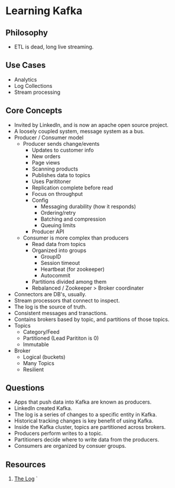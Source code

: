 # Learning Kafka

## Philosophy

- ETL is dead, long live streaming.

## Use Cases

- Analytics
- Log Collections
- Stream processing

## Core Concepts

- Invited by LinkedIn, and is now an apache open source project.
- A loosely coupled system, message system as a bus.
- Producer / Consumer model
    - Producer sends change/events
        - Updates to customer info
        - New orders
        - Page views
        - Scanning products
        - Publishes data to topics
        - Uses Parititoner
        - Replication complete before read
        - Focus on throughput
        - Config
            - Messaging durability (how it responds)
            - Ordering/retry
            - Batching and compression
            - Queuing limits
        - Producer API
    - Consumer is more complex than producers
        - Read data from topics
        - Organized into groups
            - GroupID
            - Session timeout
            - Heartbeat (for zookeeper)
            - Autocommit
        - Partitions divided among them
        - Rebalanced / Zookeeper > Broker coordinater
- Connectors are DB's, usually.
- Stream processors that connect to inspect.
- The log is the source of truth.
- Consistent messages and tranactions.
- Contains brokers based by topic, and partitions of those topics.
- Topics
    - Category/Feed
    - Partitioned (Lead Parititon is 0)
    - Immutable
- Broker
    - Logical (buckets)
    - Many Topics
    - Resilient


## Questions

- Apps that push data into Kafka are known as producers.
- LinkedIn created Kafka.
- The log is a series of changes to a specific entity in Kafka.
- Historical tracking changes is key benefit of using Kafka.
- Inside the Kafka cluster, topics are partitioned across brokers.
- Producers perform writes to a topic.
- Partitioners decide where to write data from the producers.
- Consumers are organized by consuer groups.

## Resources

1. [The Log](https://goo.gl/emw4M2)
`